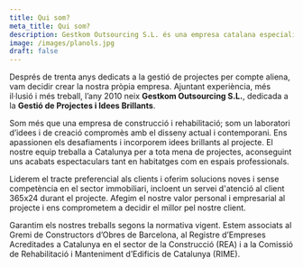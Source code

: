 ```yaml
---
title: Qui som?
meta_title: Qui som?
description: Gestkom Outsourcing S.L. és una empresa catalana especialitzada en la gestió de projectes i construcció, compromesa amb el disseny contemporani i la satisfacció del client, garantint qualitat i innovació en els treballs realitzats.
image: /images/planols.jpg
draft: false
---
```



Després de trenta anys dedicats a la gestió de projectes per compte aliena, vam decidir crear la nostra pròpia empresa. Ajuntant experiència, més il·lusió i més treball, l’any 2010 neix **Gestkom Outsourcing S.L.**, dedicada a la **Gestió de Projectes i Idees Brillants**.

Som més que una empresa de construcció i rehabilitació; som un laboratori d’idees i de creació compromès amb el disseny actual i contemporani. Ens apassionen els desafiaments i incorporem idees brillants al projecte. El nostre equip treballa a Catalunya per a tota mena de projectes, aconseguint uns acabats espectaculars tant en habitatges com en espais professionals.

Liderem el tracte preferencial als clients i oferim solucions noves i sense competència en el sector immobiliari, incloent un servei d'atenció al client 365x24 durant el projecte. Afegim el nostre valor personal i empresarial al projecte i ens comprometem a decidir el millor pel nostre client.

Garantim els nostres treballs segons la normativa vigent. Estem associats al Gremi de Constructors d’Obres de Barcelona, al Registre d’Empreses Acreditades a Catalunya en el sector de la Construcció (REA) i a la Comissió de Rehabilitació i Manteniment d’Edificis de Catalunya (RIME).
